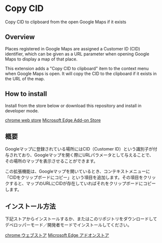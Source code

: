 # Copy CID
Copy CID to clipboard from the open Google Maps if it exists

## Overview
Places registered in Google Maps are assigned a Customer ID (CID) identifier, which can be given as a URL parameter when opening Google Maps to display a map of that place.

This extension adds a "Copy CID to clipboard" item to the context menu when Google Maps is open. It will copy the CID to the clipboard if it exists in the URL of the map.

## How to install
Install from the store below or download this repository and install in developer mode.

[chrome web store](https://chrome.google.com/webstore/detail/hkkonbjdhiaedfaleeojibmlhdcfpfkj)
[Microsoft Edge Add-on Store](https://microsoftedge.microsoft.com/addons/detail/lffebaidibcigfdngjignknlamokckmo)

## 概要
Googleマップに登録されている場所にはCID（Customer ID）という識別子が付与されており、Googleマップを開く際にURLパラメータとして与えることで、その場所のマップを表示させることができます。

この拡張機能は、Googleマップを開いているとき、コンテキストメニューに「CIDをクリップボードにコピー」という項目を追加します。その項目をクリックすると、マップのURLにCIDが存在していればそれをクリップボードにコピーします。

## インストール方法
下記ストアからインストールするか、またはこのリポジトリをダウンロードしてデベロッパーモード／開発者モードでインストールしてください。

[chrome ウェブストア](https://chrome.google.com/webstore/detail/hkkonbjdhiaedfaleeojibmlhdcfpfkj)
[Microsoft Edge アドオンストア](https://microsoftedge.microsoft.com/addons/detail/lffebaidibcigfdngjignknlamokckmo)
